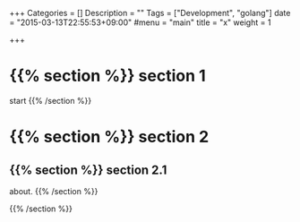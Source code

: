 +++
Categories = []
Description = ""
Tags = ["Development", "golang"]
date = "2015-03-13T22:55:53+09:00"
#menu = "main"
title = "x"
weight = 1

+++

{{% section %}}
<a name="home">section 1</a>
=====

start
{{% /section %}}

{{% section %}}
section 2
=====

{{% section %}}
section 2.1
----

about.
{{% /section %}}

{{% /section %}}
